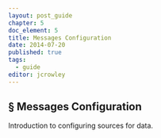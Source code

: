 ```yaml
---
layout: post_guide
chapter: 5
doc_element: 5
title: Messages Configuration
date: 2014-07-20
published: true
tags:
  - guide
editor: jcrowley
---
```


## &sect; Messages Configuration
Introduction to configuring sources for data.


